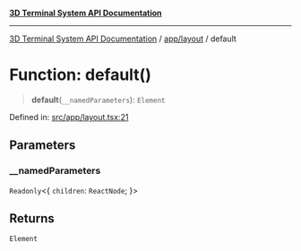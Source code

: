 [**3D Terminal System API Documentation**](../../../README.md)

***

[3D Terminal System API Documentation](../../../README.md) / [app/layout](../README.md) / default

# Function: default()

> **default**(`__namedParameters`): `Element`

Defined in: [src/app/layout.tsx:21](https://github.com/Dicommunitas/ThreeJS_Terminal_3D/blob/6861c3fedb296b50971bbc544df59a09f35d0238/src/app/layout.tsx#L21)

## Parameters

### \_\_namedParameters

`Readonly`\<\{ `children`: `ReactNode`; \}\>

## Returns

`Element`
